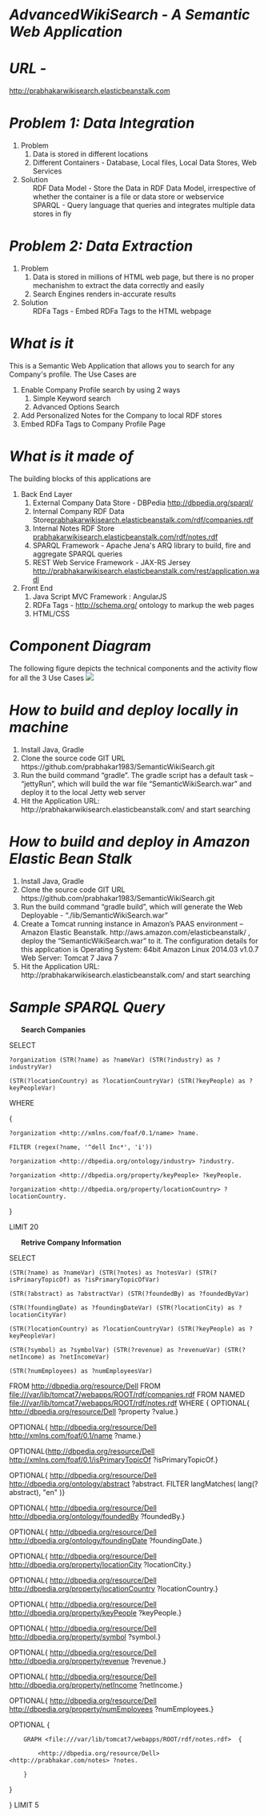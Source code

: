 # <em>AdvancedWikiSearch - A Semantic Web Application</em>

# <em>URL - </em>
<a href="http://prabhakarwikisearch.elasticbeanstalk.com">http://prabhakarwikisearch.elasticbeanstalk.com</a>

# <em>Problem 1: Data Integration</em>
  <ol>
    <li>Problem
        <ol>
          <li>Data is stored in different locations</li>
          <li>Different Containers - Database, Local files, Local Data Stores, Web Services</li>
        </ol>
    </li>
    <li>Solution
      <ol>RDF Data Model - Store the Data in RDF Data Model, irrespective of whether the container is a file or data store or webservice</ol>
      <ol>SPARQL - Query language that queries and integrates multiple data stores in fly</ol>
    </li>
  </ol>
  
# <em>Problem 2: Data Extraction</em>
  <ol>
    <li>Problem
        <ol>
          <li>Data is stored in millions of HTML web page, but there is no proper mechanishm to extract the data correctly and easily</li>
          <li>Search Engines renders in-accurate results</li>
        </ol>
    </li>
    <li>Solution
      <ol>RDFa Tags - Embed RDFa Tags to the HTML webpage</ol>
    </li>
  </ol>
  

# <em>What is it</em>
This is a Semantic Web Application that allows you to search for any Company's profile. 
The Use Cases are
  <ol>
    <li>Enable Company Profile search by using 2 ways
        <ol>
          <li>Simple Keyword search</li>
          <li>Advanced Options Search</li>
        </ol>
    </li>
    <li>Add Personalized Notes for the Company to local RDF stores</li>
    <li>Embed RDFa Tags to Company Profile Page</li>
  </ol>

# <em>What is it made of</em>
  The building blocks of this applications are
    <ol>
      <li>Back End Layer
            <ol>
                <li>External Company Data Store - DBPedia <a href="http://dbpedia.org/sparql/">http://dbpedia.org/sparql/</a></li>
                <li>Internal Company RDF Data Store<a href="prabhakarwikisearch.elasticbeanstalk.com/rdf/companies.rdf">prabhakarwikisearch.elasticbeanstalk.com/rdf/companies.rdf</a></li>
                <li>Internal Notes RDF Store <a href="prabhakarwikisearch.elasticbeanstalk.com/rdf/notes.rdf">prabhakarwikisearch.elasticbeanstalk.com/rdf/notes.rdf</a></li>
                <li>SPARQL Framework - Apache Jena's ARQ library to build, fire and aggregate SPARQL queries</li>
                <li>REST Web Service Framework - JAX-RS Jersey http://prabhakarwikisearch.elasticbeanstalk.com/rest/application.wadl</li>
            </ol>
      </li>
      <li>Front End
          <ol>
            <li>Java Script MVC Framework : AngularJS </li>
            <li>RDFa Tags - <a href="http://schema.org/">http://schema.org/</a> ontology to markup the web pages</li>
            <li>HTML/CSS</li>
          </ol>
      </li>
    </ol>
    
# <em>Component Diagram</em>
  The following figure depicts the technical components and the activity flow for all the 3 Use Cases
  <img src="https://s3-us-west-2.amazonaws.com/semanticwikisearch/images/ComponentDiagram.png"/>
  
# <em>How to build and deploy locally in machine</em>
  <ol>
  	<li>Install Java, Gradle</li>
  	<li>Clone the source code GIT URL https://github.com/prabhakar1983/SemanticWikiSearch.git</li>
  	<li>Run the build command “gradle”. The gradle script has a default task – “jettyRun”, which will build the war file “SemanticWikiSearch.war” and deploy it to the local Jetty web server</li> 
  	<li>Hit the Application URL: http://prabhakarwikisearch.elasticbeanstalk.com/ and start searching</li>
  </ol>
  
# <em>How to build and deploy in Amazon Elastic Bean Stalk</em>
  <ol>
  	<li>Install Java, Gradle</li>
  	<li>Clone the source code GIT URL https://github.com/prabhakar1983/SemanticWikiSearch.git</li>
  	<li>Run the build command “gradle build”, which will generate the Web Deployable - “./lib/SemanticWikiSearch.war”</li> 
  	<li>Create a Tomcat running instance in Amazon’s PAAS environment – Amazon Elastic Beanstalk. http://aws.amazon.com/elasticbeanstalk/ , deploy the “SemanticWikiSearch.war” to it. 
The configuration details for this application is
 	Operating System: 64bit Amazon Linux 2014.03 v1.0.7
Web Server: Tomcat 7 Java 7
</li>
  	<li>Hit the Application URL: http://prabhakarwikisearch.elasticbeanstalk.com/ and start searching</li>
  </ol>

# <em>Sample SPARQL Query</em>
  <ol><b>Search Companies</b></ol>
  
  SELECT 
  
    ?organization (STR(?name) as ?nameVar) (STR(?industry) as ?industryVar) 
    
    (STR(?locationCountry) as ?locationCountryVar) (STR(?keyPeople) as ?keyPeopleVar) 
    
  WHERE 
  
  {
  
    ?organization <http://xmlns.com/foaf/0.1/name> ?name. 
    
    FILTER (regex(?name, '^dell Inc*', 'i')) 
    
    ?organization <http://dbpedia.org/ontology/industry> ?industry.  
    
    ?organization <http://dbpedia.org/property/keyPeople> ?keyPeople. 
    
    ?organization <http://dbpedia.org/property/locationCountry> ?locationCountry.  
    
  }
  
  LIMIT 20
  
  <ol><b>Retrive Company Information</b></ol>
  
SELECT 

    (STR(?name) as ?nameVar) (STR(?notes) as ?notesVar) (STR(?isPrimaryTopicOf) as ?isPrimaryTopicOfVar) 
    
    (STR(?abstract) as ?abstractVar) (STR(?foundedBy) as ?foundedByVar) 
    
    (STR(?foundingDate) as ?foundingDateVar) (STR(?locationCity) as ?locationCityVar) 
    
    (STR(?locationCountry) as ?locationCountryVar) (STR(?keyPeople) as ?keyPeopleVar) 
    
    (STR(?symbol) as ?symbolVar) (STR(?revenue) as ?revenueVar) (STR(?netIncome) as ?netIncomeVar) 
    
    (STR(?numEmployees) as ?numEmployeesVar) 
    
FROM 
    <http://dbpedia.org/resource/Dell> 
FROM 
    <file:///var/lib/tomcat7/webapps/ROOT/rdf/companies.rdf> 
FROM NAMED 
    <file:///var/lib/tomcat7/webapps/ROOT/rdf/notes.rdf> 
WHERE 
{ 
  OPTIONAL{ <http://dbpedia.org/resource/Dell> ?property ?value.} 
  
  OPTIONAL{ <http://dbpedia.org/resource/Dell> <http://xmlns.com/foaf/0.1/name> ?name.}
  
  OPTIONAL{<http://dbpedia.org/resource/Dell> <http://xmlns.com/foaf/0.1/isPrimaryTopicOf> ?isPrimaryTopicOf.} 
  
  OPTIONAL{ <http://dbpedia.org/resource/Dell> <http://dbpedia.org/ontology/abstract> ?abstract. 
                FILTER langMatches( lang(?abstract), "en" )} 
              
  OPTIONAL{ <http://dbpedia.org/resource/Dell> <http://dbpedia.org/ontology/foundedBy> ?foundedBy.} 
  
  OPTIONAL{ <http://dbpedia.org/resource/Dell> <http://dbpedia.org/ontology/foundingDate> ?foundingDate.} 
  
  OPTIONAL{ <http://dbpedia.org/resource/Dell> <http://dbpedia.org/property/locationCity> ?locationCity.}
  
  OPTIONAL{ <http://dbpedia.org/resource/Dell> <http://dbpedia.org/property/locationCountry> ?locationCountry.} 
  
  OPTIONAL{ <http://dbpedia.org/resource/Dell> <http://dbpedia.org/property/keyPeople> ?keyPeople.} 
  
  OPTIONAL{ <http://dbpedia.org/resource/Dell> <http://dbpedia.org/property/symbol> ?symbol.} 
  
  OPTIONAL{ <http://dbpedia.org/resource/Dell> <http://dbpedia.org/property/revenue> ?revenue.} 
  
  OPTIONAL{ <http://dbpedia.org/resource/Dell> <http://dbpedia.org/property/netIncome> ?netIncome.} 
  
  OPTIONAL{ <http://dbpedia.org/resource/Dell> <http://dbpedia.org/property/numEmployees> ?numEmployees.}
  
  OPTIONAL {
  
        GRAPH <file:///var/lib/tomcat7/webapps/ROOT/rdf/notes.rdf>  {
        
            <http://dbpedia.org/resource/Dell> <http://prabhakar.com/notes> ?notes.
            
        }
        
  }
  
} LIMIT 5
            
